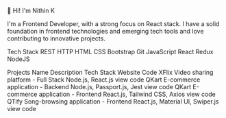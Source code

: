 👋 Hi! I'm Nithin K

I'm a Frontend Developer, with a strong focus on React stack.
I have a solid foundation in frontend technologies
and emerging tech tools and love contributing to innovative projects.

Tech Stack
REST HTTP HTML CSS Bootstrap Git JavaScript React Redux NodeJS 

Projects
Name	Description	Tech Stack	Website	Code
XFlix	Video sharing platform - Full Stack	Node.js, React.js	view	code
QKart	E-commerce application - Backend	Node.js, Passport.js, Jest	view	code
QKart	E-commerce application - Frontend	React.js,  Tailwind CSS, Axios	view	code
QTify	Song-browsing application - Frontend	React.js, Material UI, Swiper.js	view	code
